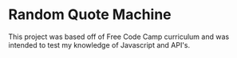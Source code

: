 # Random Quote Machine

This project was based off of Free Code Camp curriculum and was intended to test my knowledge of Javascript and API's. 
